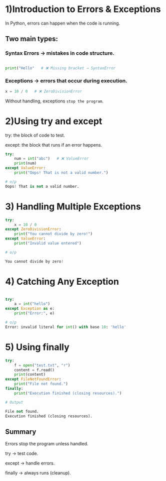 # 1)Introduction to Errors & Exceptions

In Python, errors can happen when the code is running.

## Two main types:

### Syntax Errors → mistakes in code structure.

```py

print("Hello"   # ❌ Missing bracket → SyntaxError

```
### Exceptions → errors that occur during execution.

```py
x = 10 / 0   # ❌ ZeroDivisionError

```

Without handling, exceptions `stop the program`.



# 2)Using try and except

try: the block of code to test.

except: the block that runs if an error happens.

```py
try:
    num = int("abc")   # ❌ ValueError
    print(num)
except ValueError:
    print("Oops! That is not a valid number.")

# o/p
Oops! That is not a valid number.

```
# 3) Handling Multiple Exceptions

```py
try:
    x = 10 / 0
except ZeroDivisionError:
    print("You cannot divide by zero!")
except ValueError:
    print("Invalid value entered")

# o/p

You cannot divide by zero!

```

# 4) Catching Any Exception

```py

try:
    a = int("hello")
except Exception as e:
    print("Error:", e)

# o/p
Error: invalid literal for int() with base 10: 'hello'

```
# 5) Using finally

```py
try:
    f = open("test.txt", "r")
    content = f.read()
    print(content)
except FileNotFoundError:
    print("File not found.")
finally:
    print("Execution finished (closing resources).")

# Output

File not found.
Execution finished (closing resources).

```


## Summary

Errors stop the program unless handled.

try → test code.

except → handle errors.

finally → always runs (cleanup).